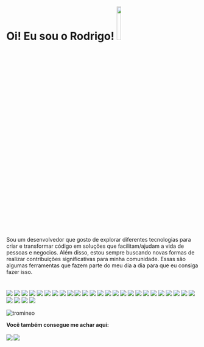 
#  Oi! Eu sou o Rodrigo! <img src="https://octodex.github.com/images/spidertocat.png" width="15%"></img>
 
<span>Sou um desenvolvedor que gosto de explorar diferentes tecnologias para criar e transformar código em soluções que facilitam/ajudam a vida de pessoas e negocios. Além disso, estou sempre buscando novas formas de realizar contribuições significativas para minha comunidade. Essas são algumas ferramentas que fazem parte do meu dia a dia para que eu consiga fazer isso.</span>
#
<img src="https://img.shields.io/badge/HTML5-E34F26?style=for-the-badge&logo=html5&logoColor=white"></img>
<img src="https://img.shields.io/badge/CSS3-1572B6?style=for-the-badge&logo=css3&logoColor=white"></img>
<img src="https://img.shields.io/badge/JavaScript-323330?style=for-the-badge&logo=javascript&logoColor=F7DF1E"></img>
<img src="https://img.shields.io/badge/PHP-777BB4?style=for-the-badge&logo=php&logoColor=white"></img>
<img src="https://img.shields.io/badge/MySQL-00000F?style=for-the-badge&logo=mysql&logoColor=white"></img>
<img src="https://img.shields.io/badge/Vue.js-35495E?style=for-the-badge&logo=vue-dot-js&logoColor=4FC08D"></img>
<img src="https://img.shields.io/badge/Bootstrap-563D7C?style=for-the-badge&logo=bootstrap&logoColor=white"></img>
<img src="https://img.shields.io/badge/Docker-2CA5E0?style=for-the-badge&logo=docker&logoColor=white"></img>
<img src="https://img.shields.io/badge/Git-F05032?style=for-the-badge&logo=git&logoColor=white"></img>
<img src="https://img.shields.io/badge/Ubuntu-E95420?style=for-the-badge&logo=ubuntu&logoColor=white"></img>
<img src="https://img.shields.io/badge/Codeigniter-EF4223?style=for-the-badge&logo=codeigniter&logoColor=white"></img>
<img src="https://img.shields.io/badge/Node.js-43853D?style=for-the-badge&logo=node-dot-js&logoColor=white"></img>
<img src="https://img.shields.io/badge/Laravel-FF2D20?style=for-the-badge&logo=laravel&logoColor=white"></img>
<img src="https://img.shields.io/badge/-materialize--css-ff69b4?style=for-the-badge&logo=materialize--css&logoColor=white"></img>
<img src="https://img.shields.io/badge/jQuery-0769AD?style=for-the-badge&logo=jquery&logoColor=white"></img>
<img src="https://img.shields.io/badge/gitlab%20ci-%23181717.svg?style=for-the-badge&logo=gitlab&logoColor=white)"></img>
<img src="https://img.shields.io/badge/mysql-4479A1.svg?style=for-the-badge&logo=mysql&logoColor=white)"></img>
<img src="https://img.shields.io/badge/figma-%23F24E1E.svg?style=for-the-badge&logo=figma&logoColor=white)"></img>
<img src="https://img.shields.io/badge/less-2B4C80?style=for-the-badge&logo=less&logoColor=white)"></img>
<img src="https://img.shields.io/badge/Rabbitmq-FF6600?style=for-the-badge&logo=rabbitmq&logoColor=white)"></img>
<img src="https://img.shields.io/badge/symfony-%23000000.svg?style=for-the-badge&logo=symfony&logoColor=white"></img>
<img src="https://img.shields.io/badge/c++-%2300599C.svg?style=for-the-badge&logo=c%2B%2B&logoColor=white"></img>
<img src="https://img.shields.io/badge/shell_script-%23121011.svg?style=for-the-badge&logo=gnu-bash&logoColor=white"></img>
<img src="https://img.shields.io/badge/Linux-FCC624?style=for-the-badge&logo=linux&logoColor=black)"></img>
<img src="https://img.shields.io/badge/grafana-%23F46800.svg?style=for-the-badge&logo=grafana&logoColor=white"></img>
<img src="https://img.shields.io/badge/openapiinitiative-%23000000.svg?style=for-the-badge&logo=openapiinitiative&logoColor=white"></img>
<img src="https://img.shields.io/badge/SonarQube-black?style=for-the-badge&logo=sonarqube&logoColor=4E9BCD"></img>
<img src="https://img.shields.io/badge/-Swagger-%23Clojure?style=for-the-badge&logo=swagger&logoColor=white"></img>
<img src="https://img.shields.io/badge/nginx-%23009639.svg?style=for-the-badge&logo=nginx&logoColor=white"></img>

<p>
<img src="https://github-readme-stats.vercel.app/api/top-langs/?username=Tromineo&show_icons=true&hide=html&theme=react&layout=compact" alt="tromineo"/>
</p>

<b>Você também consegue me achar aqui:
<br>
<span>  
<a href="https://www.linkedin.com/in/rodrigo-monteiro-134a51139/"><img src="https://img.shields.io/badge/LinkedIn-0077B5?style=for-the-badge&logo=linkedin&logoColor=white"></img></a>
</span>
<span>
<a href="https://x.com/tromineo/"><img src="https://img.shields.io/twitter/follow/tromineo"></img></a>
</span>

<!--
**Tromineo/Tromineo** is a ✨ _special_ ✨ repository because its `README.md` (this file) appears on your GitHub profile.
